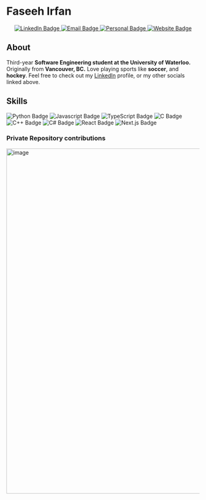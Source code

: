 <h1> Faseeh Irfan </h1>

<div id="badges" align="center">
  <a href="https://www.linkedin.com/in/faseehirfan/" target="_blank">
    <img src="https://img.shields.io/badge/LinkedIn-blue?style=for-the-badge&logo=linkedin&logoColor=white" alt="LinkedIn Badge"/>
  </a>
  <a href="mailto:faseeh.irfan@uwaterloo.ca" target="_blank">
    <img src="https://img.shields.io/badge/Email-ECC035?style=for-the-badge&logo=microsoftoutlook&logoColor=black" alt="Email Badge"/>
  </a>
  <a href="mailto:faseeh_irfan@outlook.com" target="_blank">
    <img src="https://img.shields.io/badge/Personal%20Email-DB4437?style=for-the-badge&logo=gmail&logoColor=white" alt="Personal Badge"/>
  </a>
  <a href="https://www.faseehirfan.com/" target="_blank">
    <img src="https://img.shields.io/badge/Website-ECC035?style=for-the-badge&logo=globe&logoColor=black" alt="Website Badge"/>
  </a>
</div>

## About

Third-year **Software Engineering student at the University of Waterloo.** Originally from **Vancouver, BC.** Love playing sports like **soccer**, and **hockey**. Feel free to check out my <a href="https://www.linkedin.com/in/faseehirfan/" target="_blank">LinkedIn</a> profile, or my other socials linked above.

## Skills 

<div id="badges">
    <img src="https://img.shields.io/badge/Python-27467a?style=for-the-badge&logo=python&logoColor=white" alt="Python Badge"/>
  <img src="https://img.shields.io/badge/Javascript-f5ed56?style=for-the-badge&logo=javascript&logoColor=black" alt="Javascript Badge"/>
  <img src="https://img.shields.io/badge/TypeScript-f5ed56?style=for-the-badge&logo=typescript&logoColor=black" alt="TypeScript Badge"/>
  <img src="https://img.shields.io/badge/C-purple?style=for-the-badge&logo=c&logoColor=white" alt="C Badge"/>
  <img src="https://img.shields.io/badge/C++-blue?style=for-the-badge&logo=cplusplus&logoColor=white" alt="C++ Badge"/>
  <img src="https://img.shields.io/badge/C%20Sharp-4b3b9c?style=for-the-badge&logo=csharp&logoColor=white" alt="C# Badge"/>
  <img src="https://img.shields.io/badge/React.js-9fedeb?style=for-the-badge&logo=react&logoColor=black" alt="React Badge"/>
  <img src="https://img.shields.io/badge/Next.js-9fedeb?style=for-the-badge&logo=nextdotjs&logoColor=black" alt="Next.js Badge"/>
</div>


### Private Repository contributions

<img width="900" alt="image" src="https://github.com/user-attachments/assets/2c7b8de9-25da-49c5-b139-b37b4eec4c17" />
